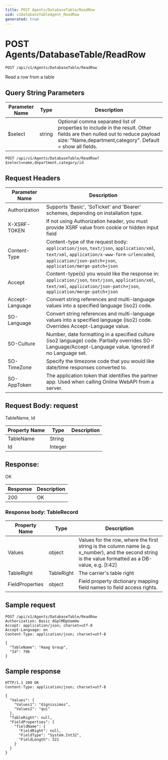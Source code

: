 ```yaml
---
title: POST Agents/DatabaseTable/ReadRow
uid: v1DatabaseTableAgent_ReadRow
generated: true
---
```


# POST Agents/DatabaseTable/ReadRow

```http
POST /api/v1/Agents/DatabaseTable/ReadRow
```

Read a row from a table







## Query String Parameters

| Parameter Name | Type |  Description |
|----------------|------|--------------|
| $select | string |  Optional comma separated list of properties to include in the result. Other fields are then nulled out to reduce payload size: "Name,department,category". Default = show all fields. |

```http
POST /api/v1/Agents/DatabaseTable/ReadRow?$select=name,department,category/id
```


## Request Headers

| Parameter Name | Description |
|----------------|-------------|
| Authorization  | Supports 'Basic', 'SoTicket' and 'Bearer' schemes, depending on installation type. |
| X-XSRF-TOKEN   | If not using Authorization header, you must provide XSRF value from cookie or hidden input field |
| Content-Type | Content-type of the request body: `application/json`, `text/json`, `application/xml`, `text/xml`, `application/x-www-form-urlencoded`, `application/json-patch+json`, `application/merge-patch+json` |
| Accept         | Content-type(s) you would like the response in: `application/json`, `text/json`, `application/xml`, `text/xml`, `application/json-patch+json`, `application/merge-patch+json` |
| Accept-Language | Convert string references and multi-language values into a specified language (iso2) code. |
| SO-Language | Convert string references and multi-language values into a specified language (iso2) code. Overrides Accept-Language value. |
| SO-Culture | Number, date formatting in a specified culture (iso2 language) code. Partially overrides SO-Language/Accept-Language value. Ignored if no Language set. |
| SO-TimeZone | Specify the timezone code that you would like date/time responses converted to. |
| SO-AppToken | The application token that identifies the partner app. Used when calling Online WebAPI from a server. |

## Request Body: request 

TableName, Id 

| Property Name | Type |  Description |
|----------------|------|--------------|
| TableName | String |  |
| Id | Integer |  |

## Response:

OK

| Response | Description |
|----------------|-------------|
| 200 | OK |

### Response body: TableRecord

| Property Name | Type |  Description |
|----------------|------|--------------|
| Values | object | Values for the row, where the first string is the column name (e.g. x_number), and the second string is the value formatted as a DB-value, e.g. [I:42] |
| TableRight | TableRight | The carrier's table right |
| FieldProperties | object | Field property dictionary mapping field names to field access rights. |

## Sample request

```http!
POST /api/v1/Agents/DatabaseTable/ReadRow
Authorization: Basic dGplMDpUamUw
Accept: application/json; charset=utf-8
Accept-Language: en
Content-Type: application/json; charset=utf-8

{
  "TableName": "Haag Group",
  "Id": 796
}
```

## Sample response

```http_
HTTP/1.1 200 OK
Content-Type: application/json; charset=utf-8

{
  "Values": {
    "Values1": "dignissimos",
    "Values2": "qui"
  },
  "TableRight": null,
  "FieldProperties": {
    "fieldName": {
      "FieldRight": null,
      "FieldType": "System.Int32",
      "FieldLength": 321
    }
  }
}
```